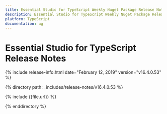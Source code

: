 ```yaml
---
title: Essential Studio for TypeScript Weekly Nuget Package Release Notes  
description: Essential Studio for TypeScript Weekly Nuget Package Release Notes  
platform: TypeScript
documentation: ug
---
```


# Essential Studio for TypeScript  Release Notes  

{% include release-info.html date="February 12, 2019"  version="v16.4.0.53" %} 


{% directory path: _includes/release-notes/v16.4.0.53 %}

{% include {{file.url}} %}

{% enddirectory %}